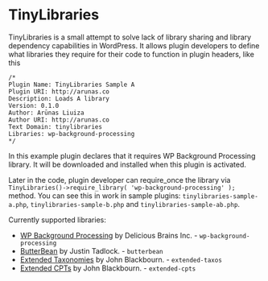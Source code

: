 # TinyLibraries

TinyLibraries is a small attempt to solve lack of library sharing and library dependency capabilities in WordPress. It allows plugin developers to define what libraries they require for their code to function in plugin headers, like this

```
/*
Plugin Name: TinyLibraries Sample A
Plugin URI: http://arunas.co
Description: Loads A library
Version: 0.1.0
Author: Arūnas Liuiza
Author URI: http://arunas.co
Text Domain: tinylibraries
Libraries: wp-background-processing
*/
```

In this example plugin declares that it requires WP Background Processing library. It will be downloaded and installed when this plugin is activated.

Later in the code, plugin developer can require_once the library via `TinyLibraries()->require_library( 'wp-background-processing' );` method. You can see this in work in sample plugins: `tinylibraries-sample-a.php`, `tinylibraries-sample-b.php` and `tinylibraries-sample-ab.php`.

Currently supported libraries:

* [WP Background Processing](https://github.com/A5hleyRich/wp-background-processing) by Delicious Brains Inc. - `wp-background-processing`
* [ButterBean](https://github.com/justintadlock/butterbean) by Justin Tadlock. - `butterbean`
* [Extended Taxonomies](https://github.com/johnbillion/extended-taxos) by John Blackbourn. - `extended-taxos`
* [Extended CPTs](https://github.com/johnbillion/extended-cpts) by John Blackbourn. - `extended-cpts`
